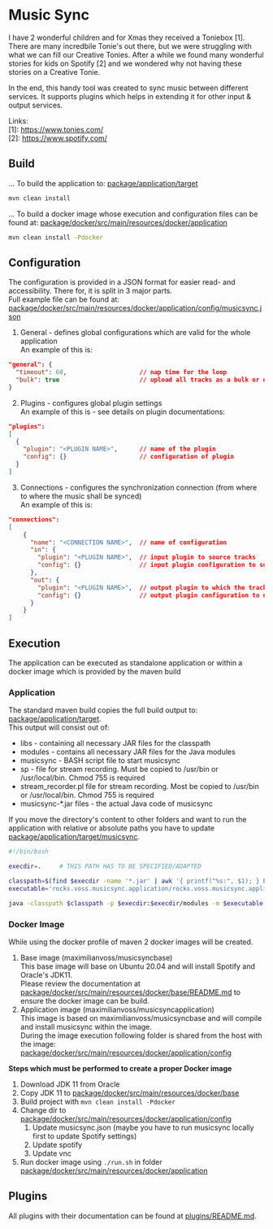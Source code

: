 # Music Sync
I have 2 wonderful children and for Xmas they received a Toniebox [1]. 
There are many incredbile Tonie's out there, but we were struggling with what we can fill our Creative Tonies.
After a while we found many wonderful stories for kids on Spotify [2] and we wondered why not having these stories on a Creative Tonie. 

In the end, this handy tool was created to sync music between different services. 
It supports plugins which helps in extending it for other input & output services.  

Links:  
[1]: https://www.tonies.com/  
[2]: https://www.spotify.com/

## Build
... To build the application to: [package/application/target](package/application/target)
```bash
mvn clean install
```

... To build a docker image whose execution and configuration files can be found at: [package/docker/src/main/resources/docker/application](package/docker/src/main/resources/docker/application)
```bash
mvn clean install -Pdocker
```

## Configuration
The configuration is provided in a JSON format for easier read- and accessibility. There for, it is split in 3 major parts.  
Full example file can be found at: [package/docker/src/main/resources/docker/application/config/musicsync.json](package/docker/src/main/resources/docker/application/config/musicsync.json)

1. General - defines global configurations which are valid for the whole application   
An example of this is:
```json
"general": {
  "timeout": 60,                    // nap time for the loop
  "bulk": true                      // upload all tracks as a bulk or do it one by one
} 
```
2. Plugins - configures global plugin settings   
An example of this is - see details on plugin documentations:
```json
"plugins": 
[
  {
    "plugin": "<PLUGIN NAME>",      // name of the plugin
    "config": {}                    // configuration of plugin
  }
]
```
3. Connections - configures the synchronization connection (from where to where the music shall be synced)  
An example of this is:
```json
"connections": 
[
    {
      "name": "<CONNECTION NAME>",  // name of configuration
      "in": {
        "plugin": "<PLUGIN NAME>",  // input plugin to source tracks
        "config": {}                // input plugin configuration to source tracks
      },
      "out": {
        "plugin": "<PLUGIN NAME>",  // output plugin to which the tracks shall be copied to
        "config": {}                // output plugin configuration to upload tracks
      }
    }
]
```

## Execution
The application can be executed as standalone application or within a docker image which is provided by the maven build

### Application
The standard maven build copies the full build output to: [package/application/target](package/application/target).  
This output will consist out of:
* libs - containing all necessary JAR files for the classpath 
* modules - contains all necessary JAR files for the Java modules
* musicsync - BASH script file to start musicsync
* sp - file for stream recording. Must be copied to /usr/bin or /usr/local/bin. Chmod 755 is required
* stream_recorder.pl file for stream recording. Most be copied to /usr/bin or /usr/local/bin. Chmod 755 is required
* musicsync-*.jar files - the actual Java code of musicsync

If you move the directory's content to other folders and want to run the application with relative or absolute paths
you have to update [package/application/target/musicsync](package/application/target/musicsync).

```bash
#!/bin/bash 

execdir=.     # THIS PATH HAS TO BE SPECIFIED/ADAPTED

classpath=$(find $execdir -name '*.jar' | awk '{ printf("%s:", $1); } END { printf("%s", $1); }')
executable='rocks.voss.musicsync.application/rocks.voss.musicsync.application.Application'

java -classpath $classpath -p $execdir:$execdir/modules -m $executable  $@
```

### Docker Image
While using the docker profile of maven 2 docker images will be created.
1. Base image (maximilianvoss/musicsyncbase)  
This base image will base on Ubuntu 20.04 and will install Spotify and Oracle's JDK11.   
Please review the documentation at [package/docker/src/main/resources/docker/base/README.md](package/docker/src/main/resources/docker/base/README.md) to ensure the docker image can be build.
2. Application image (maximilianvoss/musicsyncapplication)  
This image is based on maximilianvoss/musicsyncbase and will compile and install musicsync within the image.  
During the image execution following folder is shared from the host with the image: [package/docker/src/main/resources/docker/application/config](package/docker/src/main/resources/docker/application/config)

**Steps which must be performed to create a proper Docker image**
1. Download JDK 11 from Oracle
2. Copy JDK 11 to [package/docker/src/main/resources/docker/base](package/docker/src/main/resources/docker/base)
3. Build project with `mvn clean install -Pdocker`
4. Change dir to [package/docker/src/main/resources/docker/application/config](package/docker/src/main/resources/docker/application/config)
   1. Update musicsync.json (maybe you have to run musicsync locally first to update Spotify settings)
   2. Update spotify
   3. Update vnc
5. Run docker image using `./run.sh` in folder [package/docker/src/main/resources/docker/application](package/docker/src/main/resources/docker/application)

## Plugins
All plugins with their documentation can be found at [plugins/README.md](plugins/README.md).
